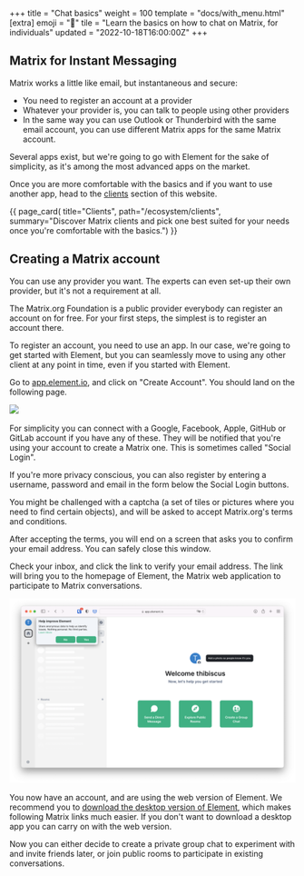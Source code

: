 +++
title = "Chat basics"
weight = 100
template = "docs/with_menu.html"
[extra]
emoji = "🧑"
tile = "Learn the basics on how to chat on Matrix, for individuals"
updated = "2022-10-18T16:00:00Z"
+++

## Matrix for Instant Messaging

Matrix works a little like email, but instantaneous and secure:

- You need to register an account at a provider
- Whatever your provider is, you can talk to people using other providers
- In the same way you can use Outlook or Thunderbird with the same email
  account, you can use different Matrix apps for the same Matrix account.

Several apps exist, but we're going to go with Element for the sake of
simplicity, as it's among the most advanced apps on the market.

Once you are more comfortable with the basics and if you want to use another
app, head to the [clients](/ecosystem/clients) section of this website.

{{ page_card(
    title="Clients",
    path="/ecosystem/clients",
    summary="Discover Matrix clients and pick one best suited for your needs
             once you're comfortable with the basics.")
}}

## Creating a Matrix account

You can use any provider you want. The experts can even set-up their own
provider, but it's not a requirement at all.

The Matrix.org Foundation is a public provider everybody can register an account
on for free. For your first steps, the simplest is to register an account there.

To register an account, you need to use an app. In our case, we're going to get
started with Element, but you can seamlessly move to using any other client at
any point in time, even if you started with Element.

Go to [app.element.io](https://app.element.io), and click on "Create Account".
You should land on the following page.

![](element-io-sign-up.png)

For simplicity you can connect with a Google, Facebook, Apple, GitHub or GitLab
account if you have any of these. They will be notified that you're using your
account to create a Matrix one. This is sometimes called "Social Login".

If you're more privacy conscious, you can also register by entering a username,
password and email in the form below the Social Login buttons.

You might be challenged with a captcha (a set of tiles or pictures where you
need to find certain objects), and will be asked to accept Matrix.org's terms
and conditions.

After accepting the terms, you will end on a screen that asks you to confirm
your email address. You can safely close this window.

Check your inbox, and click the link to verify your email address. The link will
bring you to the homepage of Element, the Matrix web application to participate
to Matrix conversations.

![](element-landing-page.png)

You now have an account, and are using the web version of Element. We recommend
you to [download the desktop version of Element](https://element.io/get-started#download),
which makes following Matrix links much easier. If you don't want to download a
desktop app you can carry on with the web version.

Now you can either decide to create a private group chat to experiment with and
invite friends later, or join public rooms to participate in existing
conversations.
